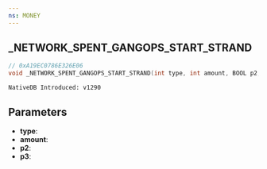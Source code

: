 ```yaml
---
ns: MONEY
---
```

## _NETWORK_SPENT_GANGOPS_START_STRAND

```c
// 0xA19EC0786E326E06
void _NETWORK_SPENT_GANGOPS_START_STRAND(int type, int amount, BOOL p2, BOOL p3);
```

```
NativeDB Introduced: v1290
```

## Parameters
* **type**:
* **amount**:
* **p2**:
* **p3**:
